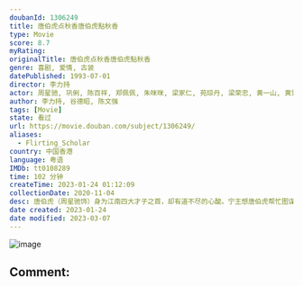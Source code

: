```yaml
---
doubanId: 1306249
title: 唐伯虎点秋香唐伯虎點秋香
type: Movie
score: 8.7
myRating: 
originalTitle: 唐伯虎点秋香唐伯虎點秋香
genre: 喜剧, 爱情, 古装
datePublished: 1993-07-01
director: 李力持
actor: 周星驰, 巩俐, 陈百祥, 郑佩佩, 朱咪咪, 梁家仁, 苑琼丹, 梁荣忠, 黄一山, 黄霑, 吴镇宇, 刘家辉, 蓝洁瑛, 谷德昭, 陈辉虹, 李健仁, 宣萱, 温翠苹, 朱铁和, 平田广明, 刘小芸, 李绮霞, 何英伟, 曾健明, 黎彼得, 黄凤琼, 王伟梁, 贾天怡, 姜皓文, 陈家碧, 林威, 李家声, 刘锡贤
author: 李力持, 谷德昭, 陈文强
tags: [Movie]
state: 看过
url: https://movie.douban.com/subject/1306249/
aliases:
  - Flirting_Scholar
country: 中国香港
language: 粤语
IMDb: tt0108289
time: 102 分钟
createTime: 2023-01-24 01:12:09
collectionDate: 2020-11-04
desc: 唐伯虎（周星驰饰）身为江南四大才子之首，却有道不尽的心酸。宁王想唐伯虎帮忙图谋作反，唐伯虎只好用内功改变脉象，令众人都相信他命不久矣。母亲埋怨他不应该把功夫暴露，因为他们家族一直被当年的仇人追杀。唐...
date created: 2023-01-24
date modified: 2023-03-07
---
```


![image](p2357915564.jpg)

Comment:
---
